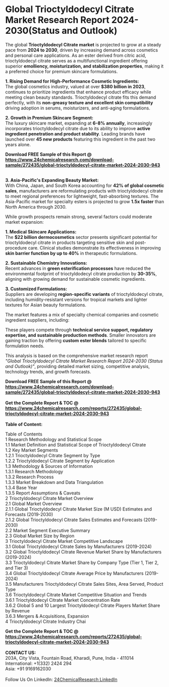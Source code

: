 <h1>Global Trioctyldodecyl Citrate Market Research Report 2024-2030(Status and Outlook)</h1><p>The global <strong>Trioctyldodecyl Citrate market</strong> is projected to grow at a steady pace from <strong>2024 to 2030</strong>, driven by increasing demand across cosmetics and personal care applications. As an ester derived from citric acid, trioctyldodecyl citrate serves as a multifunctional ingredient offering superior <strong>emolliency, moisturization, and stabilization properties</strong>, making it a preferred choice for premium skincare formulations.</p><p><strong>1. Rising Demand for High-Performance Cosmetic Ingredients:</strong><br>
The global cosmetics industry, valued at over <strong>$380 billion in 2023</strong>, continues to prioritize ingredients that enhance product efficacy while meeting clean beauty standards. Trioctyldodecyl citrate fits this demand perfectly, with its <strong>non-greasy texture and excellent skin compatibility</strong> driving adoption in serums, moisturizers, and anti-aging formulations.</p><p><strong>2. Growth in Premium Skincare Segment:</strong><br>
The luxury skincare market, expanding at <strong>6-8% annually</strong>, increasingly incorporates trioctyldodecyl citrate due to its ability to improve <strong>active ingredient penetration and product stability</strong>. Leading brands have launched over <strong>45 new products</strong> featuring this ingredient in the past two years alone.</p><div><b>Download FREE Sample of this Report @ 
            <a href="https://www.24chemicalresearch.com/download-sample/272435/global-trioctyldodecyl-citrate-market-2024-2030-943">
            https://www.24chemicalresearch.com/download-sample/272435/global-trioctyldodecyl-citrate-market-2024-2030-943</a></b></div><br><p><strong>3. Asia-Pacific's Expanding Beauty Market:</strong><br>
With China, Japan, and South Korea accounting for <strong>42% of global cosmetic sales</strong>, manufacturers are reformulating products with trioctyldodecyl citrate to meet regional preferences for lightweight, fast-absorbing textures. The Asia-Pacific market for specialty esters is projected to grow <strong>1.5x faster</strong> than North America through 2030.</p><p>While growth prospects remain strong, several factors could moderate market expansion:</p><p><strong>1. Medical Skincare Applications:</strong><br>
The <strong>$22 billion dermocosmetics</strong> sector presents significant potential for trioctyldodecyl citrate in products targeting sensitive skin and post-procedure care. Clinical studies demonstrate its effectiveness in improving <strong>skin barrier function by up to 40%</strong> in therapeutic formulations.</p><p><strong>2. Sustainable Chemistry Innovations:</strong><br>
Recent advances in <strong>green esterification processes</strong> have reduced the environmental footprint of trioctyldodecyl citrate production by <strong>30-35%</strong>, aligning with growing demand for sustainable cosmetic ingredients.</p><p><strong>3. Customized Formulations:</strong><br>
Suppliers are developing <strong>region-specific variants</strong> of trioctyldodecyl citrate, including humidity-resistant versions for tropical markets and lighter textures for Asian beauty formulations.</p><p>The market features a mix of specialty chemical companies and cosmetic ingredient suppliers, including:</p><p>These players compete through <strong>technical service support, regulatory expertise, and sustainable production methods</strong>. Smaller innovators are gaining traction by offering <strong>custom ester blends</strong> tailored to specific formulation needs.</p><p>This analysis is based on the comprehensive market research report <em>"Global Trioctyldodecyl Citrate Market Research Report 2024-2030 (Status and Outlook)"</em>, providing detailed market sizing, competitive analysis, technology trends, and growth forecasts.</p><div><b>Download FREE Sample of this Report @ 
            <a href="https://www.24chemicalresearch.com/download-sample/272435/global-trioctyldodecyl-citrate-market-2024-2030-943">
            https://www.24chemicalresearch.com/download-sample/272435/global-trioctyldodecyl-citrate-market-2024-2030-943</a></b></div><br><div><b>Get the Complete Report & TOC @ 
            <a href="https://www.24chemicalresearch.com/reports/272435/global-trioctyldodecyl-citrate-market-2024-2030-943">
            https://www.24chemicalresearch.com/reports/272435/global-trioctyldodecyl-citrate-market-2024-2030-943</a></b></div><br>
            <b>Table of Content:</b><p>Table of Contents<br />
1 Research Methodology and Statistical Scope<br />
1.1 Market Definition and Statistical Scope of Trioctyldodecyl Citrate<br />
1.2 Key Market Segments<br />
1.2.1 Trioctyldodecyl Citrate Segment by Type<br />
1.2.2 Trioctyldodecyl Citrate Segment by Application<br />
1.3 Methodology & Sources of Information<br />
1.3.1 Research Methodology<br />
1.3.2 Research Process<br />
1.3.3 Market Breakdown and Data Triangulation<br />
1.3.4 Base Year<br />
1.3.5 Report Assumptions & Caveats<br />
2 Trioctyldodecyl Citrate Market Overview<br />
2.1 Global Market Overview<br />
2.1.1 Global Trioctyldodecyl Citrate Market Size (M USD) Estimates and Forecasts (2019-2030)<br />
2.1.2 Global Trioctyldodecyl Citrate Sales Estimates and Forecasts (2019-2030)<br />
2.2 Market Segment Executive Summary<br />
2.3 Global Market Size by Region<br />
3 Trioctyldodecyl Citrate Market Competitive Landscape<br />
3.1 Global Trioctyldodecyl Citrate Sales by Manufacturers (2019-2024)<br />
3.2 Global Trioctyldodecyl Citrate Revenue Market Share by Manufacturers (2019-2024)<br />
3.3 Trioctyldodecyl Citrate Market Share by Company Type (Tier 1, Tier 2, and Tier 3)<br />
3.4 Global Trioctyldodecyl Citrate Average Price by Manufacturers (2019-2024)<br />
3.5 Manufacturers Trioctyldodecyl Citrate Sales Sites, Area Served, Product Type<br />
3.6 Trioctyldodecyl Citrate Market Competitive Situation and Trends<br />
3.6.1 Trioctyldodecyl Citrate Market Concentration Rate<br />
3.6.2 Global 5 and 10 Largest Trioctyldodecyl Citrate Players Market Share by Revenue<br />
3.6.3 Mergers & Acquisitions, Expansion<br />
4 Trioctyldodecyl Citrate Industry Chai</p><div><b>Get the Complete Report & TOC @ 
            <a href="https://www.24chemicalresearch.com/reports/272435/global-trioctyldodecyl-citrate-market-2024-2030-943">
            https://www.24chemicalresearch.com/reports/272435/global-trioctyldodecyl-citrate-market-2024-2030-943</a></b></div><br><b>CONTACT US:</b><br>
            203A, City Vista, Fountain Road, Kharadi, Pune, India - 411014<br>
            International: +1(332) 2424 294<br>
            Asia: +91 9169162030 <br><br>
            Follow Us On LinkedIn: <a href="https://www.linkedin.com/company/24chemicalresearch/">24ChemicalResearch LinkedIn</a>